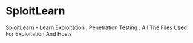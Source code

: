 # SploitLearn
SploitLearn - Learn Exploitation , Penetration Testing . All The Files Used For Exploitation And Hosts
